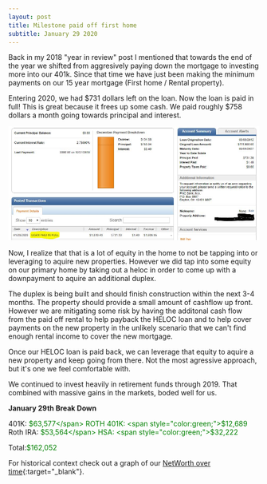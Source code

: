 ```yaml
---
layout: post
title: Milestone paid off first home
subtitle: January 29 2020
---
```


Back in my 2018 "year in review" post I mentioned that towards the end of the year we shifted from aggresively paying down the mortgage to investing more into our 401k.  Since that time we have just been making the minimum payments on our 15 year mortgage (First home / Rental property).

Entering 2020, we had $731 dollars left on the loan.  Now the loan is paid in full! This is great because it frees up some cash.  We paid roughly $758 dollars a month going towards principal and interest.  

![PaidInFull](../img/PaidOff/LoanPaidInFull.JPG)

Now, I realize that that is a lot of equity in the home to not be tapping into or leveraging to aquire new properties.  However we did tap into some equity on our primary home by taking out a heloc in order to come up with a downpayment to aquire an additional duplex.  

The duplex is being built and should finish construction within the next 3-4 months.  The property should provide a small amount of cashflow up front.  However we are mitigating some risk by having the additonal cash flow from the paid off rental to help payback the HELOC loan and to help cover payments on the new property in the unlikely scenario that we can't find enough rental income to cover the new mortgage.

Once our HELOC loan is paid back, we can leverage that equity to aquire a new property and keep going from there.  Not the most agressive approach, but it's one we feel comfortable with.  

We continued to invest heavily in retirement funds through 2019.  That combined with massive gains in the markets, boded well for us. 

**January 29th Break Down**

401K: <span style="color:green;">$63,577</span>
ROTH 401K: <span style="color:green;">$12,689</span>    
Roth IRA: <span style="color:green;">$53,564</span>  
HSA: <span style="color:green;">$32,222</span>  

Total:<span style="color:green;">$162,052</span>

For historical context check out a graph of our [NetWorth over time](/Net-Worth/profile/?user=yhxzTiGfYRe5j5IpB6Xw2nmZUTJ2){:target="_blank"}.



